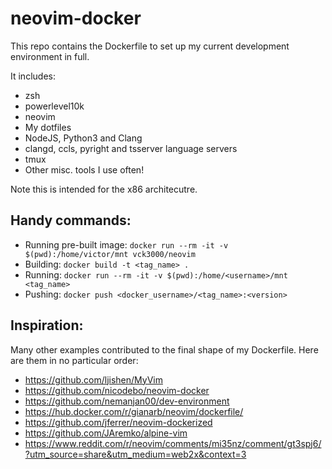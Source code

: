 # neovim-docker

This repo contains the Dockerfile to set up my current development environment in full. 

It includes:
- zsh
- powerlevel10k
- neovim
- My dotfiles
- NodeJS, Python3 and Clang
- clangd, ccls, pyright and tsserver language servers
- tmux
- Other misc. tools I use often!

Note this is intended for the x86 architecutre.


## Handy commands:
- Running pre-built image: `docker run --rm -it -v $(pwd):/home/victor/mnt vck3000/neovim`
- Building: `docker build -t <tag_name> .`
- Running: `docker run --rm -it -v $(pwd):/home/<username>/mnt <tag_name>`
- Pushing: `docker push <docker_username>/<tag_name>:<version>`


## Inspiration:
Many other examples contributed to the final shape of my Dockerfile. Here are them in no particular order:

- https://github.com/ljishen/MyVim
- https://github.com/nicodebo/neovim-docker
- https://github.com/nemanjan00/dev-environment
- https://hub.docker.com/r/gianarb/neovim/dockerfile/
- https://github.com/jferrer/neovim-dockerized
- https://github.com/JAremko/alpine-vim
- https://www.reddit.com/r/neovim/comments/mi35nz/comment/gt3spj6/?utm_source=share&utm_medium=web2x&context=3
